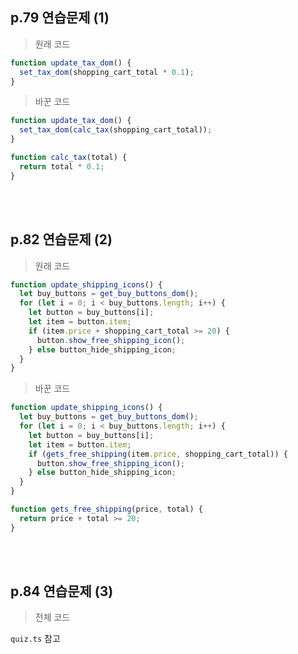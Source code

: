 ## p.79 연습문제 (1)

> 원래 코드

```javascript
function update_tax_dom() {
  set_tax_dom(shopping_cart_total * 0.1);
}
```

> 바꾼 코드

```javascript
function update_tax_dom() {
  set_tax_dom(calc_tax(shopping_cart_total));
}

function calc_tax(total) {
  return total * 0.1;
}
```

<br/>
<br/>

## p.82 연습문제 (2)

> 원래 코드

```javascript
function update_shipping_icons() {
  let buy_buttons = get_buy_buttons_dom();
  for (let i = 0; i < buy_buttons.length; i++) {
    let button = buy_buttons[i];
    let item = button.item;
    if (item.price + shopping_cart_total >= 20) {
      button.show_free_shipping_icon();
    } else button_hide_shipping_icon;
  }
}
```

> 바꾼 코드

```javascript
function update_shipping_icons() {
  let buy_buttons = get_buy_buttons_dom();
  for (let i = 0; i < buy_buttons.length; i++) {
    let button = buy_buttons[i];
    let item = button.item;
    if (gets_free_shipping(item.price, shopping_cart_total)) {
      button.show_free_shipping_icon();
    } else button_hide_shipping_icon;
  }
}

function gets_free_shipping(price, total) {
  return price + total >= 20;
}
```

<br/>
<br/>

## p.84 연습문제 (3)

> 전체 코드

`quiz.ts` 참고
